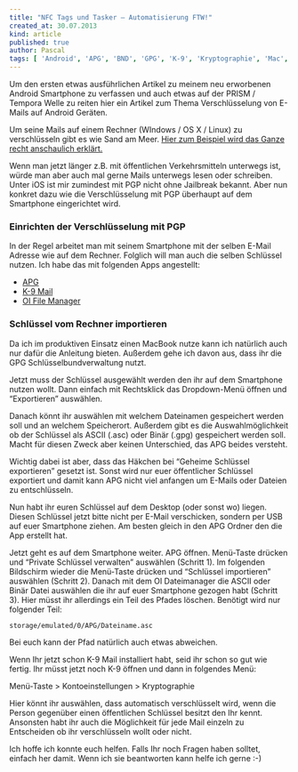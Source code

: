 ```yaml
---
title: "NFC Tags und Tasker – Automatisierung FTW!"
created_at: 30.07.2013
kind: article
published: true
author: Pascal
tags: [ 'Android', 'APG', 'BND', 'GPG', 'K-9', 'Kryptographie', 'Mac', 'NSA', 'PGP', 'PRISM', 'Smartphone', 'Tempora', 'Verschlüsselung' ]
---
```

Um den ersten etwas ausführlichen Artikel zu meinem neu erworbenen Android Smartphone zu verfassen und auch etwas auf der PRISM / Tempora Welle zu reiten hier ein Artikel zum Thema Verschlüsselung von E-Mails auf Android Geräten.

Um seine Mails auf einem Rechner (WIndows / OS X / Linux) zu verschlüsseln gibt es wie Sand am Meer. [Hier zum Beispiel wird das Ganze recht anschaulich erklärt.](https://www.youtube.com/watch?v=V9k0mnIFuOI&feature=youtu.be ) 

<!-- more -->

Wenn man jetzt länger z.B. mit öffentlichen Verkehrsmitteln unterwegs ist, würde man aber auch mal gerne Mails unterwegs lesen oder schreiben. Unter iOS ist mir zumindest mit PGP nicht ohne Jailbreak bekannt. Aber nun konkret dazu wie die Verschlüsselung mit PGP überhaupt auf dem Smartphone eingerichtet wird.

### Einrichten der Verschlüsselung mit PGP

In der Regel arbeitet man mit seinem Smartphone mit der selben E-Mail Adresse wie auf dem Rechner. Folglich will man auch die selben Schlüssel nutzen. Ich habe das mit folgenden Apps angestellt:

- [APG](https://play.google.com/store/apps/details?id=org.thialfihar.android.apg )
- [K-9 Mail](https://play.google.com/store/apps/details?id=com.fsck.k9 )
- [OI File Manager](https://play.google.com/store/apps/details?id=org.openintents.filemanager )

### Schlüssel vom Rechner importieren

Da ich im produktiven Einsatz einen MacBook nutze kann ich natürlich auch nur dafür die Anleitung bieten. Außerdem gehe ich davon aus, dass ihr die GPG Schlüsselbundverwaltung nutzt.

Jetzt muss der Schlüssel ausgewählt werden den ihr auf dem Smartphone nutzen wollt. Dann einfach mit Rechtsklick das Dropdown-Menü öffnen und “Exportieren” auswählen.

Danach könnt ihr auswählen mit welchem Dateinamen gespeichert werden soll und an welchem Speicherort. Außerdem gibt es die Auswahlmöglichkeit ob der Schlüssel als ASCII (.asc) oder Binär (.gpg) gespeichert werden soll. Macht für diesen Zweck aber keinen Unterschied, das APG beides versteht.

Wichtig dabei ist aber, dass das Häkchen bei “Geheime Schlüssel exportieren” gesetzt ist. Sonst wird nur euer öffentlicher Schlüssel exportiert und damit kann APG nicht viel anfangen um E-Mails oder Dateien zu entschlüsseln.

Nun habt ihr euren Schlüssel auf dem Desktop (oder sonst wo) liegen. Diesen Schlüssel jetzt bitte nicht per E-Mail verschicken, sondern per USB auf euer Smartphone ziehen. Am besten gleich in den APG Ordner den die App erstellt hat.

Jetzt geht es auf dem Smartphone weiter. APG öffnen. Menü-Taste drücken und “Private Schlüssel verwalten” auswählen (Schritt 1). Im folgenden Bildschirm wieder die Menü-Taste drücken und “Schlüssel importieren” auswählen (Schritt 2).  Danach mit dem OI Dateimanager die ASCII oder Binär Datei auswählen die ihr auf euer Smartphone gezogen habt (Schritt 3). Hier müsst ihr allerdings ein Teil des Pfades löschen. Benötigt wird nur folgender Teil:

<pre><code>storage/emulated/0/APG/Dateiname.asc</code></pre>

Bei euch kann der Pfad natürlich auch etwas abweichen.

Wenn Ihr jetzt schon K-9 Mail installiert habt, seid ihr schon so gut wie fertig. Ihr müsst jetzt noch K-9 öffnen und dann in folgendes Menü:

Menü-Taste > Kontoeinstellungen > Kryptographie

Hier könnt ihr auswählen, dass automatisch verschlüsselt wird, wenn die Person gegenüber einen öffentlichen Schlüssel besitzt den Ihr kennt. Ansonsten habt ihr auch die Möglichkeit für jede Mail einzeln zu Entscheiden ob ihr verschlüsseln wollt oder nicht.

Ich hoffe ich konnte euch helfen. Falls Ihr noch Fragen haben solltet, einfach her damit. Wenn ich sie beantworten kann helfe ich gerne :-)